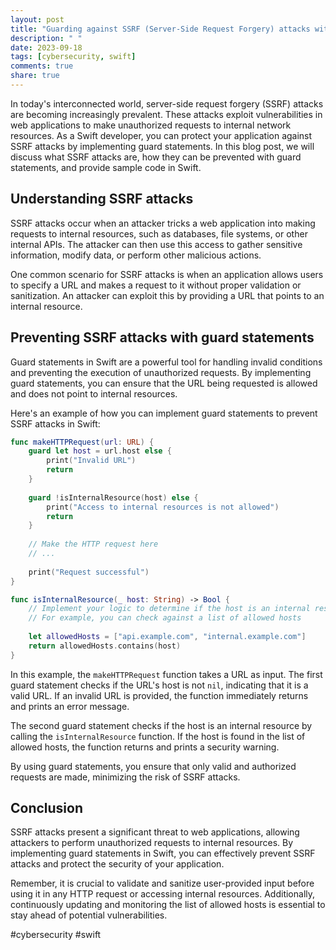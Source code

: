 ```yaml
---
layout: post
title: "Guarding against SSRF (Server-Side Request Forgery) attacks with guard statements in Swift"
description: " "
date: 2023-09-18
tags: [cybersecurity, swift]
comments: true
share: true
---
```


In today's interconnected world, server-side request forgery (SSRF) attacks are becoming increasingly prevalent. These attacks exploit vulnerabilities in web applications to make unauthorized requests to internal network resources. As a Swift developer, you can protect your application against SSRF attacks by implementing guard statements. In this blog post, we will discuss what SSRF attacks are, how they can be prevented with guard statements, and provide sample code in Swift.

## Understanding SSRF attacks

SSRF attacks occur when an attacker tricks a web application into making requests to internal resources, such as databases, file systems, or other internal APIs. The attacker can then use this access to gather sensitive information, modify data, or perform other malicious actions.

One common scenario for SSRF attacks is when an application allows users to specify a URL and makes a request to it without proper validation or sanitization. An attacker can exploit this by providing a URL that points to an internal resource.

## Preventing SSRF attacks with guard statements

Guard statements in Swift are a powerful tool for handling invalid conditions and preventing the execution of unauthorized requests. By implementing guard statements, you can ensure that the URL being requested is allowed and does not point to internal resources.

Here's an example of how you can implement guard statements to prevent SSRF attacks in Swift:

```swift
func makeHTTPRequest(url: URL) {
    guard let host = url.host else {
        print("Invalid URL")
        return
    }
    
    guard !isInternalResource(host) else {
        print("Access to internal resources is not allowed")
        return
    }
    
    // Make the HTTP request here
    // ...
    
    print("Request successful")
}

func isInternalResource(_ host: String) -> Bool {
    // Implement your logic to determine if the host is an internal resource
    // For example, you can check against a list of allowed hosts
    
    let allowedHosts = ["api.example.com", "internal.example.com"]
    return allowedHosts.contains(host)
}
```

In this example, the `makeHTTPRequest` function takes a URL as input. The first guard statement checks if the URL's host is not `nil`, indicating that it is a valid URL. If an invalid URL is provided, the function immediately returns and prints an error message.

The second guard statement checks if the host is an internal resource by calling the `isInternalResource` function. If the host is found in the list of allowed hosts, the function returns and prints a security warning.

By using guard statements, you ensure that only valid and authorized requests are made, minimizing the risk of SSRF attacks.

## Conclusion

SSRF attacks present a significant threat to web applications, allowing attackers to perform unauthorized requests to internal resources. By implementing guard statements in Swift, you can effectively prevent SSRF attacks and protect the security of your application.

Remember, it is crucial to validate and sanitize user-provided input before using it in any HTTP request or accessing internal resources. Additionally, continuously updating and monitoring the list of allowed hosts is essential to stay ahead of potential vulnerabilities.

#cybersecurity #swift